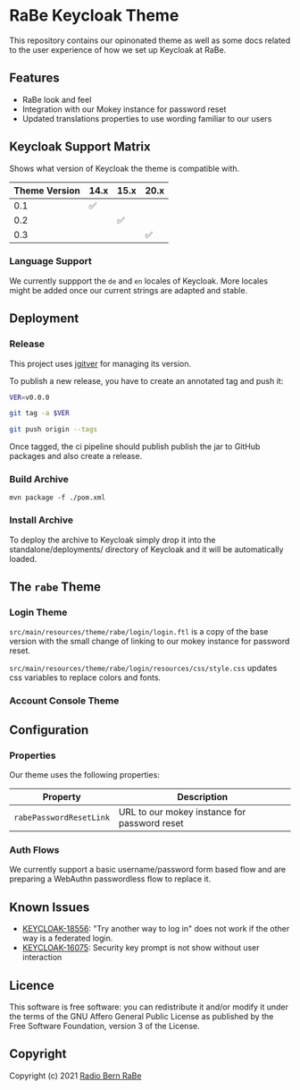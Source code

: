 # RaBe Keycloak Theme

This repository contains our opinonated theme as well as some docs related to
the user experience of how we set up Keycloak at RaBe.

## Features

- RaBe look and feel
- Integration with our Mokey instance for password reset
- Updated translations properties to use wording familiar to our users

## Keycloak Support Matrix

Shows what version of Keycloak the theme is compatible with.

| Theme Version | 14.x | 15.x | 20.x |
| ------------- | ---- | ---- | ---- |
| 0.1           | ✅   |      |      |
| 0.2           |      | ✅   |      |
| 0.3           |      |      | ✅   |

### Language Support

We currently suppport the `de` and `en` locales of Keycloak. More locales might be added once our current strings are adapted and stable.

## Deployment

### Release

This project uses [jgitver](https://jgitver.github.io/) for managing its version.

To publish a new release, you have to create an annotated tag and push it:

```bash
VER=v0.0.0

git tag -a $VER

git push origin --tags
```

Once tagged, the ci pipeline should publish publish the jar to GitHub packages and also create a release.

### Build Archive

```
mvn package -f ./pom.xml
```

### Install Archive

To deploy the archive to Keycloak simply drop it into the standalone/deployments/ directory of Keycloak and it will be automatically loaded.

## The `rabe` Theme

### Login Theme

`src/main/resources/theme/rabe/login/login.ftl` is a copy of the base version with the small change of linking to our mokey instance for password reset.

`src/main/resources/theme/rabe/login/resources/css/style.css` updates css variables to replace colors and fonts.

### Account Console Theme

## Configuration

### Properties

Our theme uses the following properties:

| Property                | Description                                  |
| ----------------------- | -------------------------------------------- |
| `rabePasswordResetLink` | URL to our mokey instance for password reset |

### Auth Flows

We currently support a basic username/password form based flow and are preparing a WebAuthn passwordless flow to replace it.

## Known Issues

- [KEYCLOAK-18556](https://issues.redhat.com/browse/KEYCLOAK-18556): "Try another way to log in" does not work if the other way is a federated login.
- [KEYCLOAK-16075](https://issues.redhat.com/browse/KEYCLOAK-16075): Security key prompt is not show without user interaction

## Licence

This software is free software: you can redistribute it and/or modify it under the terms of the GNU Affero General Public License as published by the Free Software Foundation, version 3 of the License.

## Copyright

Copyright (c) 2021 [Radio Bern RaBe](https://rabe.ch)
